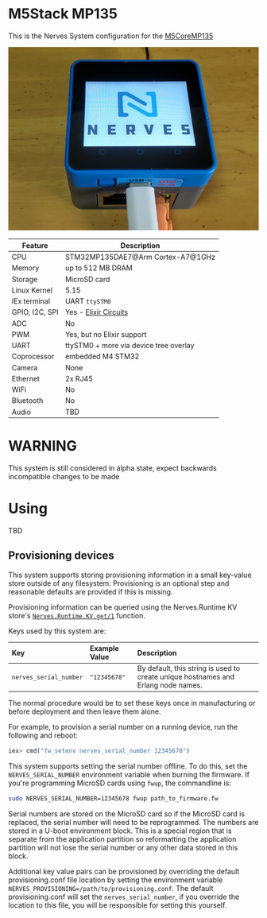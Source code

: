 # M5Stack MP135

This is the Nerves System configuration for the
[M5CoreMP135](hhttps://docs.m5stack.com/en/core/M5CoreMP135)

![M5CoreMP135](assets/images/m5stackmp135.jpg)

| Feature              | Description                     |
| -------------------- | ------------------------------- |
| CPU                  | STM32MP135DAE7@Arm Cortex-A7@1GHz |
| Memory               | up to 512 MB DRAM                 |
| Storage              | MicroSD card                    |
| Linux Kernel         | 5.15                             |
| IEx terminal         | UART `ttySTM0`                  |
| GPIO, I2C, SPI       | Yes - [Elixir Circuits](https://github.com/elixir-circuits) |
| ADC                  | No                              |
| PWM                  | Yes, but no Elixir support      |
| UART                 | ttySTM0 + more via device tree overlay |
| Coprocessor          | embedded M4 STM32               |
| Camera               | None                            |
| Ethernet             | 2x RJ45                         |
| WiFi                 | No                              |
| Bluetooth            | No                              |
| Audio                | TBD                             |

# WARNING

This system is still considered in alpha state, expect backwards incompatible changes
to be made

# Using

TBD

## Provisioning devices

This system supports storing provisioning information in a small key-value store
outside of any filesystem. Provisioning is an optional step and reasonable
defaults are provided if this is missing.

Provisioning information can be queried using the Nerves.Runtime KV store's
[`Nerves.Runtime.KV.get/1`](https://hexdocs.pm/nerves_runtime/Nerves.Runtime.KV.html#get/1)
function.

Keys used by this system are:

Key                    | Example Value     | Description
:--------------------- | :---------------- | :----------
`nerves_serial_number` | `"12345678"`      | By default, this string is used to create unique hostnames and Erlang node names.

The normal procedure would be to set these keys once in manufacturing or before
deployment and then leave them alone.

For example, to provision a serial number on a running device, run the following
and reboot:

```elixir
iex> cmd("fw_setenv nerves_serial_number 12345678")
```

This system supports setting the serial number offline. To do this, set the
`NERVES_SERIAL_NUMBER` environment variable when burning the firmware. If you're
programming MicroSD cards using `fwup`, the commandline is:

```sh
sudo NERVES_SERIAL_NUMBER=12345678 fwup path_to_firmware.fw
```

Serial numbers are stored on the MicroSD card so if the MicroSD card is
replaced, the serial number will need to be reprogrammed. The numbers are stored
in a U-boot environment block. This is a special region that is separate from
the application partition so reformatting the application partition will not
lose the serial number or any other data stored in this block.

Additional key value pairs can be provisioned by overriding the default
provisioning.conf file location by setting the environment variable
`NERVES_PROVISIONING=/path/to/provisioning.conf`. The default provisioning.conf
will set the `nerves_serial_number`, if you override the location to this file,
you will be responsible for setting this yourself.

